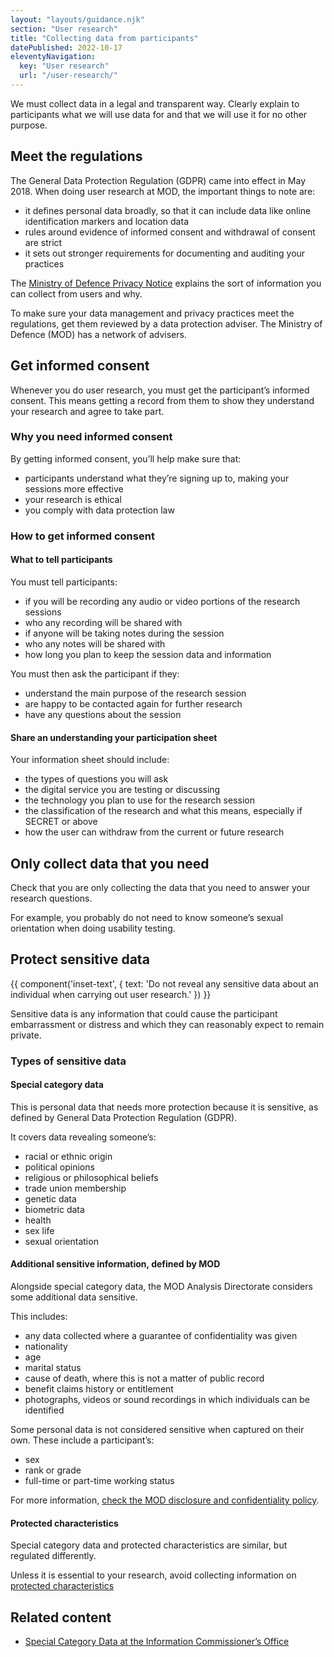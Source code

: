```yaml
---
layout: "layouts/guidance.njk"
section: "User research"
title: "Collecting data from participants"
datePublished: 2022-10-17
eleventyNavigation:
  key: "User research"
  url: "/user-research/"
---
```


We must collect data in a legal and transparent way. Clearly explain to participants what we will use data for and that we will use it for no other purpose.

## Meet the regulations

The General Data Protection Regulation (GDPR) came into effect in May 2018. When doing user research at MOD, the important things to note are:

- it defines personal data broadly, so that it can include data like online identification markers and location data
- rules around evidence of informed consent and withdrawal of consent are strict
- it sets out stronger requirements for documenting and auditing your practices

The [Ministry of Defence Privacy Notice](https://www.gov.uk/government/publications/ministry-of-defence-privacy-notice/mod-privacy-notice) explains the sort of information you can collect from users and why.

To make sure your data management and privacy practices meet the regulations, get them reviewed by a data protection adviser. The Ministry of Defence (MOD) has a network of advisers.

## Get informed consent

Whenever you do user research, you must get the participant’s informed consent. This means getting a record from them to show they understand your research and agree to take part.

### Why you need informed consent

By getting informed consent, you’ll help make sure that:

- participants understand what they’re signing up to, making your sessions more effective
- your research is ethical
- you comply with data protection law

### How to get informed consent

#### What to tell participants

You must tell participants:

- if you will be recording any audio or video portions of the research sessions
- who any recording will be shared with
- if anyone will be taking notes during the session
- who any notes will be shared with
- how long you plan to keep the session data and information

You must then ask the participant if they:

- understand the main purpose of the research session
- are happy to be contacted again for further research
- have any questions about the session

#### Share an understanding your participation sheet

Your information sheet should include:

- the types of questions you will ask
- the digital service you are testing or discussing
- the technology you plan to use for the research session
- the classification of the research and what this means, especially if SECRET or above
- how the user can withdraw from the current or future research


## Only collect data that you need

Check that you are only collecting the data that you need to answer your research questions.

For example, you probably do not need to know someone’s sexual orientation when doing usability testing.

## Protect sensitive data

{{ component('inset-text', {
  text: 'Do not reveal any sensitive data about an individual when carrying out user research.'
}) }}

Sensitive data is any information that could cause the participant embarrassment or distress and which they can reasonably expect to remain private.

### Types of sensitive data

#### Special category data

This is personal data that needs more protection because it is sensitive, as defined by General Data Protection Regulation (GDPR).

It covers data revealing someone’s:

- racial or ethnic origin
- political opinions
- religious or philosophical beliefs
- trade union membership
- genetic data
- biometric data
- health
- sex life
- sexual orientation

#### Additional sensitive information, defined by MOD

Alongside special category data, the MOD Analysis Directorate considers some additional data sensitive.

This includes:

- any data collected where a guarantee of confidentiality was given
- nationality
- age
- marital status
- cause of death, where this is not a matter of public record
- benefit claims history or entitlement
- photographs, videos or sound recordings in which individuals can be identified

Some personal data is not considered sensitive when captured on their own. These include a participant’s:

- sex
- rank or grade
- full-time or part-time working status

For more information, [check the MOD disclosure and confidentiality policy](https://www.gov.uk/government/publications/defence-statistics-policies/ministry-of-defence-disclosure-and-confidentiality-policy-identifiable-survey-data#fn:2).

#### Protected characteristics

Special category data and protected characteristics are similar, but regulated differently.

Unless it is essential to your research, avoid collecting information on [protected characteristics](https://www.gov.uk/discrimination-your-rights)

## Related content

- [Special Category Data at the Information Commissioner’s Office](https://ico.org.uk/for-organisations/guide-to-data-protection/guide-to-the-general-data-protection-regulation-gdpr/lawful-basis-for-processing/special-category-data)
